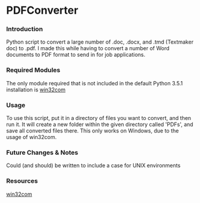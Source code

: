 # PDFConverter

### Introduction

Python script to convert a large number of .doc, .docx, and .tmd (Textmaker doc) to .pdf. I made this while having to convert a number of Word documents to PDF format to send in for job applications.

### Required Modules

The only module required that is not included in the default Python 3.5.1 installation is [win32com](http://starship.python.net/~skippy/win32/Downloads.html)

### Usage

To use this script, put it in a directory of files you want to convert, and then run it. It will create a new folder within the given directory called 'PDFs', and save all converted files there. This only works on Windows, due to the usage of win32com.

### Future Changes & Notes

Could (and should) be written to include a case for UNIX environments

### Resources

[win32com](http://starship.python.net/~skippy/win32/Downloads.html)

